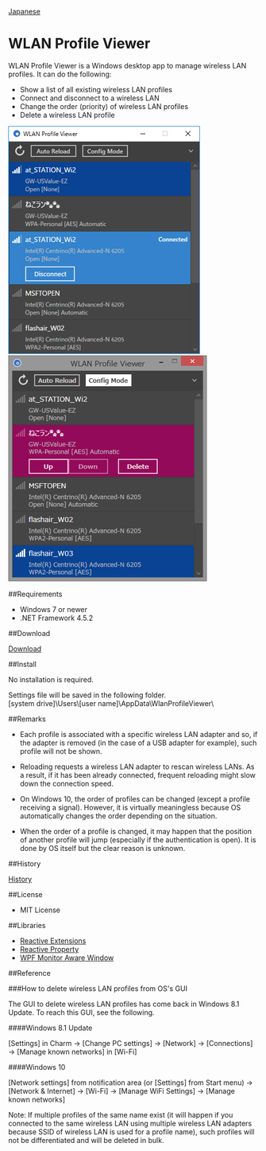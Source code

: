 [Japanese](README_ja.md)

WLAN Profile Viewer
===================

WLAN Profile Viewer is a Windows desktop app to manage wireless LAN profiles. It can do the following:
 - Show a list of all existing wireless LAN profiles
 - Connect and disconnect to a wireless LAN
 - Change the order (priority) of wireless LAN profiles
 - Delete a wireless LAN profile

![Screenshot on Windows 10](Images/Screenshot_Win10.png)<br>
![Screenshot on Windows 8.1](Images/Screenshot_Win81.png)

##Requirements

 * Windows 7 or newer
 * .NET Framework 4.5.2

##Download

[Download](https://github.com/emoacht/WlanProfileViewer/releases/download/1.0.0/WlanProfileViewer100.zip)

##Install

No installation is required.

Settings file will be saved in the following folder.<br>
[system drive]\Users\\[user name]\AppData\WlanProfileViewer\

##Remarks

 - Each profile is associated with a specific wireless LAN adapter and so, if the adapter is removed (in the case of a USB adapter for example), such profile will not be shown.

 - Reloading requests a wireless LAN adapter to rescan wireless LANs. As a result, if it has been already connected, frequent reloading might slow down the connection speed.

 - On Windows 10, the order of profiles can be changed (except a profile receiving a signal). However, it is virtually meaningless because OS automatically changes the order depending on the situation.

 - When the order of a profile is changed, it may happen that the position of another profile will jump (especially if the authentication is open). It is done by OS itself but the clear reason is unknown.

##History

[History](History.md)

##License

 - MIT License

##Libraries

 - [Reactive Extensions][1]
 - [Reactive Property][2]
 - [WPF Monitor Aware Window][3]

[1]: https://github.com/Reactive-Extensions/Rx.NET
[2]: https://github.com/runceel/ReactiveProperty
[3]: https://github.com/emoacht/WpfMonitorAware

##Reference

###How to delete wireless LAN profiles from OS's GUI

The GUI to delete wireless LAN profiles has come back in Windows 8.1 Update. To reach this GUI, see the following.

####Windows 8.1 Update

[Settings] in Charm &rarr; [Change PC settings] &rarr; [Network] &rarr; [Connections] &rarr; [Manage known networks] in [Wi-Fi]

####Windows 10

[Network settings] from notification area (or [Settings] from Start menu) &rarr; [Network & Internet] &rarr; [Wi-Fi] &rarr; [Manage WiFi Settings] &rarr; [Manage known networks]

Note: If multiple profiles of the same name exist (it will happen if you connected to the same wireless LAN using multiple wireless LAN adapters because SSID of wireless LAN is used for a profile name), such profiles will not be differentiated and will be deleted in bulk.
